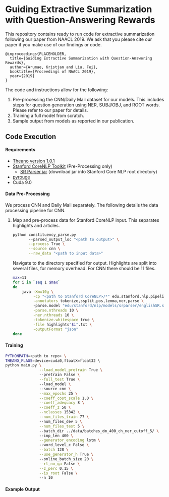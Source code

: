 # Guiding Extractive Summarization with Question-Answering Rewards

This repository contains ready to run code for extractive summarization following our paper from NAACL 2019.  We ask that you please cite our paper if you make use of our findings or code.
```
@inproceedings{PLACEHOLDER,
  title={Guiding Extractive Summarization with Question-Answering Rewards},
  author={Arumae, Kristjan and Liu, Fei},
  booktitle={Proceedings of NAACL 2019},
  year={2019}
}
```
The code and instructions allow for the following:
1. Pre-processing the CNN/Daily Mail dataset for our models.  This includes steps for question generation using NER, SUBJ/OBJ, and ROOT words.  Please refer to our paper for details.
2. Training a full model from scratch.
3. Sample output from models as reported in our publication.

## Code Execution
#### Requirements 
* [Theano version 1.0.1](http://deeplearning.net/software/theano/install.html)
* [Stanford CoreNLP Toolkit](https://stanfordnlp.github.io/CoreNLP/) (Pre-Processing only)
  * [SR Parser jar](https://nlp.stanford.edu/software/stanford-srparser-2014-10-23-models.jar) (download jar into Stanford Core NLP root directory) 
* [pyrouge](https://pypi.org/project/pyrouge/)
* Cuda 9.0

#### Data Pre-Processing
We process CNN and Daily Mail separately.  The following details the data processing pipeline for CNN.
1. Map and pre-process data for Stanford CoreNLP input. This separates highlights and articles. 
    ```bash
    python constituency_parse.py 
           --parsed_output_loc "<path to output>" \
           --process True \
           --source cnn \
           --raw_data "<path to input data>"
    ```
    Navigate to the directory specified for output.  Highlights are split into several files, for memory overhead. For CNN there should be 11 files. 
    ```bash
    max=11
    for i in `seq 1 $max`
    do
        java -Xmx10g \
             -cp "<path to Stanford CoreNLP>/*" edu.stanford.nlp.pipeline.StanfordCoreNLP \
             -annotators tokenize,ssplit,pos,lemma,ner,parse \ 
             -parse.model "edu/stanford/nlp/models/srparser/englishSR.ser.gz" \
             -parse.nthreads 10 \
             -ner.nthreads 10 \
             -tokenize.whitespace true \
             -file highlights"$i".txt \
             -outputFormat "json"
    done
    ```

#### Training

```bash
PYTHONPATH=<path to repo> \ 
THEANO_FLAGS=device=cuda0,floatX=float32 \ 
python main.py \
               --load_model_pretrain True \  
               --pretrain False \
               --full_test True \  
               --load_model \  
               --source cnn \
               --max_epochs 25 \
               --coeff_cost_scale 1.0 \
               --coeff_adequacy 8 \
               --coeff_z 50 \
               --nclasses 15342 \
               --num_files_train 77 \  
               --num_files_dev 5 \
               --num_files_test 5 \ 
               --batch_dir ../data/batches_dm_400_ch_ner_cutoff_5/ \  
               --inp_len 400 \
               --generator_encoding lstm \  
               --word_level_c False \
               --batch 128 \
               --use_generator_h True \  
               --online_batch_size 20 \
               --rl_no_qa False \
               --z_perc 0.15 \
               --is_root False \ 
               --n 10
```

#### Example Output
